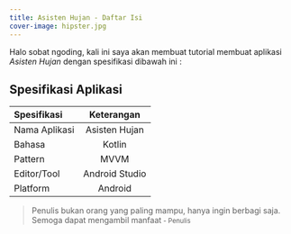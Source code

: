 ```yaml
---
title: Asisten Hujan - Daftar Isi
cover-image: hipster.jpg
---
```


Halo sobat ngoding, kali ini saya akan membuat tutorial membuat aplikasi *Asisten Hujan* dengan spesifikasi dibawah ini : 

## Spesifikasi Aplikasi ##

|  Spesifikasi  | Keterangan      |
| :------------ |:---------------:|
| Nama Aplikasi | Asisten Hujan   |
| Bahasa        | Kotlin          |
| Pattern       | MVVM            |
| Editor/Tool   | Android Studio  |
| Platform      | Android         | 



>Penulis bukan orang yang paling mampu, hanya ingin berbagi saja. Semoga dapat mengambil manfaat<small> - Penulis</small>